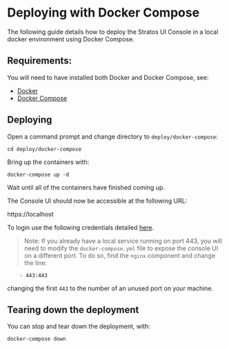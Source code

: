 # Deploying with Docker Compose

The following guide details how to deploy the Stratos UI Console in a local docker environment using Docker Compose.

## Requirements:

You will need to have installed both Docker and Docker Compose, see:

* [Docker](https://docs.docker.com/engine/installation/)
* [Docker Compose](https://docs.docker.com/compose/install/)

## Deploying

Open a command prompt and change directory to `deploy/docker-compose`:

```
cd deploy/docker-compose
```

Bring up the containers with:

```
docker-compose up -d
```

Wait until all of the containers have finished coming up.

The Console UI should now be accessible at the following URL:

https://localhost

To login use the following credentials detailed [here](../../docs/access.md).

> Note: If you already have a local service running on port 443, you will need to modify the `docker-compose.yml` file to expose the console UI on a different port. To do so, find the `nginx` component and change the line:

```
    - 443:443
```

changing the first `443` to the number of an unused port on your machine.

## Tearing down the deployment

You can stop and tear down the deployment, with:

```
docker-compose down
```